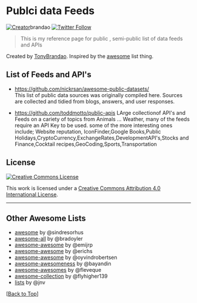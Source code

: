 # Publci data Feeds


[![Creator](https://img.shields.io/badge/Creator-acbrandao.svg)](https://abrandao.com/)brandao
[![Twitter Follow](https://img.shields.io/twitter/follow/acbrandao.svg?label=Follow&maxAge=2592000)](https://twitter.com/tonyb29)

> This is my reference page for public , semi-public list of data feeds and APIs

Created by [TonyBrandao](https://twitter.com/tonyb29). Inspired by the [awesome](https://github.com/sindresorhus/awesome) list thing.

## List of Feeds and API's

* https://github.com/nickrsan/awesome-public-datasets/  
This list of public data sources was originally compiled here. Sources are collected and tidied from blogs, answers, and user responses.

 * https://github.com/toddmotto/public-apis
 LArge collectionof API's and Feeds  on a cariety of topics from Animals ... Weather, many of the feeds require an API Key to be used.  some of the more interesting ones include;
 Website reputation, IconFinder,Google Books,Public Holidays,CryptoCurrency,ExchangeRates,DevelopmentAPI's,Stocks and Finance,Cocktail recipes,GeoCoding,Sports,Transportation
 

## License

[![Creative Commons License](http://i.creativecommons.org/l/by/4.0/88x31.png)](https://creativecommons.org/licenses/by/4.0/)

This work is licensed under a [Creative Commons Attribution 4.0 International License](https://creativecommons.org/licenses/by/4.0/).

---

## Other Awesome Lists

- [awesome](https://github.com/sindresorhus/awesome) by @sindresorhus
- [awesome-all](https://github.com/bradoyler/awesome-all) by @bradoyler
- [awesome-awesome](https://github.com/emijrp/awesome-awesome) by @emijrp
- [awesome-awesome](https://github.com/erichs/awesome-awesome) by @erichs
- [awesome-awesome](https://github.com/oyvindrobertsen/awesome-awesome) by @oyvindrobertsen
- [awesome-awesomeness](https://github.com/bayandin/awesome-awesomeness) by @bayandin
- [awesome-awesomes](https://github.com/fleveque/awesome-awesomes) by @fleveque
- [awesome-collection](https://github.com/flyhigher139/awesome-collection) by @flyhigher139
- [lists](https://github.com/jnv/lists) by @jnv

[[Back to Top](#awesome-autoit)]
